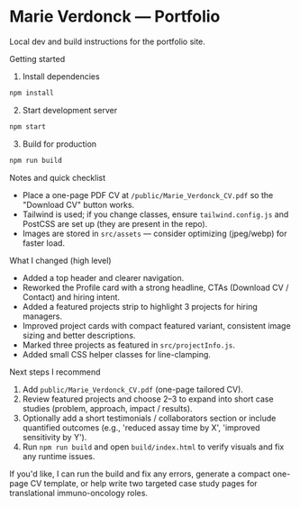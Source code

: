 # Marie Verdonck — Portfolio

Local dev and build instructions for the portfolio site.

Getting started

1. Install dependencies

```zsh
npm install
```

2. Start development server

```zsh
npm start
```

3. Build for production

```zsh
npm run build
```

Notes and quick checklist

- Place a one-page PDF CV at `/public/Marie_Verdonck_CV.pdf` so the "Download CV" button works.
- Tailwind is used; if you change classes, ensure `tailwind.config.js` and PostCSS are set up (they are present in the repo).
- Images are stored in `src/assets` — consider optimizing (jpeg/webp) for faster load.

What I changed (high level)

- Added a top header and clearer navigation.
- Reworked the Profile card with a strong headline, CTAs (Download CV / Contact) and hiring intent.
- Added a featured projects strip to highlight 3 projects for hiring managers.
- Improved project cards with compact featured variant, consistent image sizing and better descriptions.
- Marked three projects as featured in `src/projectInfo.js`.
- Added small CSS helper classes for line-clamping.

Next steps I recommend

1. Add `public/Marie_Verdonck_CV.pdf` (one-page tailored CV).
2. Review featured projects and choose 2–3 to expand into short case studies (problem, approach, impact / results).
3. Optionally add a short testimonials / collaborators section or include quantified outcomes (e.g., 'reduced assay time by X', 'improved sensitivity by Y').
4. Run `npm run build` and open `build/index.html` to verify visuals and fix any runtime issues.

If you'd like, I can run the build and fix any errors, generate a compact one-page CV template, or help write two targeted case study pages for translational immuno-oncology roles.

